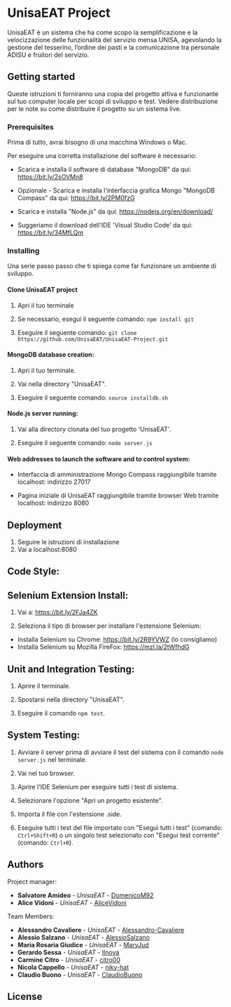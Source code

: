 
# UnisaEAT Project
UnisaEAT è un sistema che ha come scopo la semplificazione e la velocizzazione delle funzionalità del servizio mensa UNISA, agevolando la gestione del tesserino, l’ordine dei pasti e la comunicazione tra personale ADISU e fruitori del servizio.

## Getting started

Queste istruzioni ti forniranno una copia del progetto attiva e funzionante sul tuo computer locale per scopi di sviluppo e test. Vedere
distribuzione per le note su come distribuire il progetto su un sistema live.


### Prerequisites
Prima di tutto, avrai bisogno di una macchina Windows o Mac.

Per eseguire una corretta installazione del software è necessario:

* Scarica e installa il software di database "MongoDB" da qui: https://bit.ly/2sOVMn8

* Opzionale - Scarica e installa l'interfaccia grafica Mongo "MongoDB Compass" da qui: https://bit.ly/2PM0fzG

* Scarica e installa "Node.js" da qui: https://nodejs.org/en/download/

* Suggeriamo il download dell'IDE 'Visual Studio Code' da qui: https://bit.ly/34MfLQm


### Installing

Una serie passo passo che ti spiega come far funzionare un ambiente di sviluppo.

#### Clone UnisaEAT project ####

1. Apri il tuo terminale

2. Se necessario, esegui il seguente comando: `npm install git`

3. Eseguire il seguente comando: `git clone https://github.com/UnisaEAT/UnisaEAT-Project.git`


#### MongoDB database creation: ####

1. Apri il tuo terminale.

2. Vai nella directory "UnisaEAT".

3. Eseguire il seguente comando: `source installdb.sh`


#### Node.js server running: ####

1. Vai alla directory clonata del tuo progetto 'UnisaEAT'.

2. Eseguire il seguente comando: `node server.js`


#### Web addresses to launch the software and to control system: ####

* Interfaccia di amministrazione Mongo Compass raggiungibile tramite localhost: indirizzo 27017

* Pagina iniziale di UnisaEAT raggiungibile tramite browser Web tramite localhost: indirizzo 8080


## Deployment
1. Seguire le istruzioni di installazione
2. Vai a localhost:8080

## Code Style: ##



## Selenium Extension Install: ##
1. Vai a: https://bit.ly/2FJa4ZK

2. Seleziona il tipo di browser per installare l'estensione Selenium:
* Installa Selenium su Chrome: https://bit.ly/2R9YVWZ (lo consigliamo)
* Installa Selenium su Mozilla FireFox: https://mzl.la/2tWfhdG

## Unit and Integration Testing: ##

1. Aprire il terminale.

2. Spostarsi nella directory "UnisaEAT".

3. Eseguire il comando `npm test`.

## System Testing: ##

1. Avviare il server prima di avviare il test del sistema con il comando `node server.js` nel terminale.

2. Vai nel tuo browser.

3. Aprire l'IDE Selenium per eseguire tutti i test di sistema.

4. Selezionare l'opzione "Apri un progetto esistente".

5. Importa il file con l'estensione .side.

6. Eseguire tutti i test del file importato con "Esegui tutti i test" (comando: `Ctrl+Shift+R`) o un singolo test selezionato con "Esegui test corrente" (comando: `Ctrl+R`).


## Authors

Project manager:
* **Salvatore Amideo** - *UnisaEAT* - [DomenicoM92](https://github.com/Salvo1108)
* **Alice Vidoni** - *UnisaEAT* - [AliceVidoni](https://github.com/AliceVidoni)

Team Members:
* **Alessandro Cavaliere** - *UnisaEAT* - [Alessandro-Cavaliere](https://github.com/Alessandro-Cavaliere)
* **Alessio Salzano** - *UnisaEAT* - [AlessioSalzano](https://github.com/AlessioSalzano)
* **Maria Rosaria Giudice** - *UnisaEAT* - [MaryJud](https://github.com/MaryJud)
* **Gerardo Sessa** - *UnisaEAT* - [Ilnova](https://github.com/Ilnova)
* **Carmine Citro** - *UnisaEAT* - [citro00](https://github.com/citro00)
* **Nicola Cappello** - *UnisaEAT* - [niky-hat](https://github.com/niky-hat)
* **Claudio Buono** - *UnisaEAT* - [ClaudioBuono](https://github.com/ClaudioBuono)


## License
